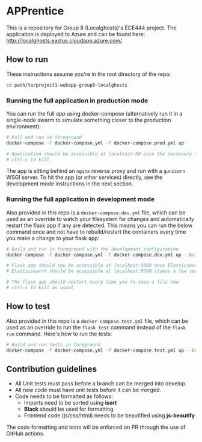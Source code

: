 # APPrentice

This is a repository for Group 8 (Localghosts)'s ECE444 project. 
The application is deployed to Azure and can be found here: http://localghosts.eastus.cloudapp.azure.com/

## How to run

These instructions assume you're in the root directory of the repo:

```sh
cd path/to/project1-webapp-group8-localghosts
```

### Running the full application in production mode

You can run the full app using docker-compose (alternatively run it in a single-node swarm to simulate something closer to the production environment):

```sh
# Pull and run in foreground
docker-compose -f docker-compose.yml -f docker-compose.prod.yml up

# Application should be accessible at localhost:80 once the necessary services are up
# ctrl-c to kill
```

The app is sitting behind an `nginx` reverse proxy and run with a `gunicorn` WSGI server. To hit the app (or other services) directly, see the development mode instructions in the next section.

### Running the full application in development mode

Also provided in this repo is a `docker-compose.dev.yml` file, which can be used as an override to watch your filesystem for changes and automatically restart the flask app if any are detected. This means you can run the below command once and not have to rebuild/restart the containers every time you make a change to your flask app:

```sh
# Build and run in foreground with the development configuration
docker-compose -f docker-compose.yml -f docker-compose.dev.yml up --build

# Flask app should now be accessible at localhost:5000 once Elasticsearch is up
# Elasticsearch should be accessible at localhost:9200 (takes a few seconds to start up, please wait)

# The flask app should restart every time you re-save a file now
# ctrl-c to kill as usual
```

## How to test

Also provided in this repo is a `docker-compose.test.yml` file, which can be used as an override to run the `flask test` command instead of the `flask run` command. Here's how to run the tests:

```sh
# Build and run tests in foreground
docker-compose -f docker-compose.yml -f docker-compose.test.yml up --build --exit-code-from app
```

## Contribution guidelines

- All Unit tests must pass before a branch can be merged into develop.
- All new code must have unit tests before it can be merged. 
- Code needs to be formatted as follows:
    - Imports need to be sorted using **isort**
    - **Black** should be used for formatting
    - Frontend code (js/css/html) needs to be beautified using **js-beautify**

The code formatting and tests will be enforced on PR through the use of GitHub actions.
